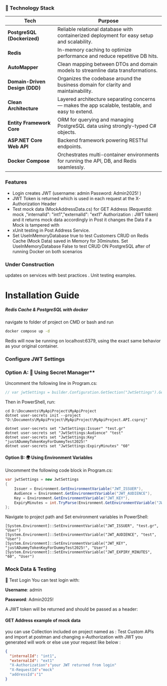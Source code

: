 ### 🚀 Technology Stack
| Tech                           | Purpose                                                                                          |
| ------------------------------ | ------------------------------------------------------------------------------------------------ |
| **PostgreSQL (Dockerized)**    | Reliable relational database with containerized deployment for easy setup and scalability.       |
| **Redis**                      | In-memory caching to optimize performance and reduce repetitive DB hits.                         |
| **AutoMapper**                 | Clean mapping between DTOs and domain models to streamline data transformations.                 |
| **Domain-Driven Design (DDD)** | Organizes the codebase around the business domain for clarity and maintainability.               |
| **Clean Architecture**         | Layered architecture separating concerns — makes the app scalable, testable, and easy to extend. |
| **Entity Framework Core**      | ORM for querying and managing PostgreSQL data using strongly-typed C# objects.                   |
| **ASP.NET Core Web API**       | Backend framework powering RESTful endpoints.                                                    |
| **Docker Compose**             | Orchestrates multi-container environments for running the API, DB, and Redis seamlessly.         |


### Features
- Login creates JWT (username: admin Password: Admin2025! )
- JWT Token is returned which is used in each request at the X-Authorization Header
- Test mock data (MockAddressData.cs)  for GET Address (RequestId: mock ,"internalId": "int1","externalId": "ext1" Authorization : JWT token) and it returns mock data accordingly in Post it changes the Data if a Mock is tampered with
-  xUnit testing in Post Address Service.
- Set UseInMemoryDatabase true to test Customers CRUD on Redis Cache (Mock Data) saved in Memory for 30minutes. Set UseInMemoryDatabase False to test CRUD ON PostgreSQL after of running Docker on both scenarios

### Under Construction
updates on services with best practices . Unit testing examples.

# Installation Guide
##### Redis Cache & PostgreSQL with docker 
navigate to folder of project on CMD or bash and run
```bash
docker compose up -d
```
Redis will now be running on localhost:6379, using the exact same behavior as your original container.

### Configure JWT Settings
### Option A: 🔐 Using Secret Manager**
Uncomment the following line in Program.cs:

```csharp
// var jwtSettings = builder.Configuration.GetSection("JwtSettings").Get<JwtSettings>();
```
Then in PowerShell, run:
```
cd D:\Documents\MyApiProject\MyApiProject
dotnet user-secrets init --project "D:\Documents\MyApiProject\MyApiProject\MyApiProject.API.csproj"

dotnet user-secrets set "JwtSettings:Issuer" "test.gr"
dotnet user-secrets set "JwtSettings:Audience" "test"
dotnet user-secrets set "JwtSettings:Key" "justADummyTokenKeyForDummyTest2025!"
dotnet user-secrets set "JwtSettings:ExpiryMinutes" "60"
```
#### Option B: 🌍 Using Environment Variables
Uncomment the following code block in Program.cs:
```csharp
var jwtSettings = new JwtSettings
{
    Issuer = Environment.GetEnvironmentVariable("JWT_ISSUER"),
    Audience = Environment.GetEnvironmentVariable("JWT_AUDIENCE"),
    Key = Environment.GetEnvironmentVariable("JWT_KEY"),
    ExpiryMinutes = int.TryParse(Environment.GetEnvironmentVariable("JWT_EXPIRY_MINUTES"), out var minutes) ? minutes : 60
};

```
Navigate to project path and Set environment variables in PowerShell:
```
[System.Environment]::SetEnvironmentVariable("JWT_ISSUER", "test.gr", "User")
[System.Environment]::SetEnvironmentVariable("JWT_AUDIENCE", "test", "User")
[System.Environment]::SetEnvironmentVariable("JWT_KEY", "justADummyTokenKeyForDummyTest2025!", "User")
[System.Environment]::SetEnvironmentVariable("JWT_EXPIRY_MINUTES", "60", "User")

```
###  Mock Data & Testing
🧪 Test Login
You can test login with:

**Username**: admin

**Password**: Admin2025!

A JWT token will be returned and should be passed as a header:

#### GET Address example of mock data
you can use Collection included on project named as : Test Custom APIs and import at postman and changing x-Authorization with JWT you generated will work or else use your request like below : 
```json
{
  "internalId": "int1",
  "externalId": "ext1"
  "X-Authorization":"your JWT returned from login"
  "X-RequestId":"mock"
  "addressId":"1"
}

```
